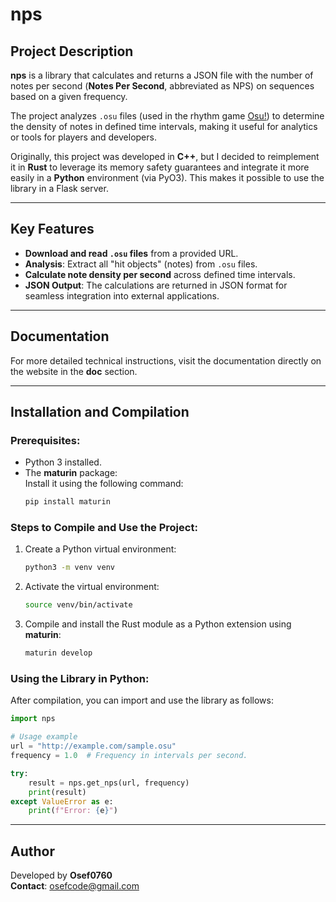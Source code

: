 # nps

## Project Description

**nps** is a library that calculates and returns a JSON file with the number of notes per second (**Notes Per Second**, abbreviated as NPS) on sequences based on a given frequency.

The project analyzes `.osu` files (used in the rhythm game [Osu!](https://osu.ppy.sh/)) to determine the density of notes in defined time intervals, making it useful for analytics or tools for players and developers.

Originally, this project was developed in **C++**, but I decided to reimplement it in **Rust** to leverage its memory safety guarantees and integrate it more easily in a **Python** environment (via PyO3). This makes it possible to use the library in a Flask server.

---

## Key Features

- **Download and read `.osu` files** from a provided URL.
- **Analysis**: Extract all "hit objects" (notes) from `.osu` files.
- **Calculate note density per second** across defined time intervals.
- **JSON Output**: The calculations are returned in JSON format for seamless integration into external applications.

---

## Documentation

For more detailed technical instructions, visit the documentation directly on the website in the **doc** section.

---

## Installation and Compilation

### Prerequisites:

- Python 3 installed.
- The **maturin** package:  
  Install it using the following command:
  ```bash
  pip install maturin
  ```

### Steps to Compile and Use the Project:

1. Create a Python virtual environment:
   ```bash
   python3 -m venv venv
   ```

2. Activate the virtual environment:
   ```bash
   source venv/bin/activate
   ```

3. Compile and install the Rust module as a Python extension using **maturin**:
   ```bash
   maturin develop
   ```

### Using the Library in Python:

After compilation, you can import and use the library as follows:
```python
import nps

# Usage example
url = "http://example.com/sample.osu"
frequency = 1.0  # Frequency in intervals per second.

try:
    result = nps.get_nps(url, frequency)
    print(result)
except ValueError as e:
    print(f"Error: {e}")
```

---

## Author

Developed by **Osef0760**  
**Contact**: osefcode@gmail.com